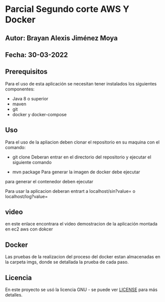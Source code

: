# Parcial Segundo corte AWS Y Docker
## Autor: Brayan Alexis Jiménez Moya
## Fecha: 30-03-2022
## Prerequisitos
Para el uso de esta aplicación se necesitan tener instalados los siguientes componentes:

- Java 8 o superior
- maven
- git
- docker y docker-compose
## Uso
Para el uso de la apliacion deben clonar el repositorio en su maquina con el comando:

- git clone
Deberan entrar en el directorio del repositorio y ejecutar el siguiente comando

- mvn package
Para generar la imagen de docker debe ejecutar

para generar el contenedor deben ejecutar

Para usar la aplicacion deberan entrart a localhost/sin?value= o localhost/log?value=

## video
 en este enlace encontrara el video demostracion de la aplicación montada en ec2 aws con dokcer

## Docker

 Las pruebas de la realizacion del proceso del docker estan almacenadas en la carpeta imgs, donde se detallada la prueba de cada paso.

## Licencia
En este proyecto se usó la licencia GNU - se puede ver [LICENSE](LICENSE.txt) para más detalles.
